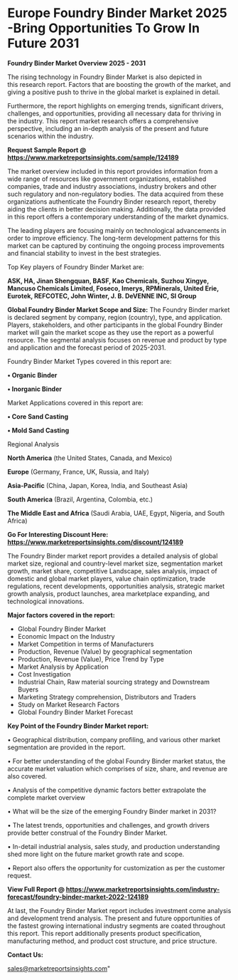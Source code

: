 # Europe Foundry Binder Market 2025 -Bring Opportunities To Grow In Future 2031

<Strong> Foundry Binder Market Overview 2025 - 2031</strong>

The rising technology in Foundry Binder Market is also depicted in this research report. Factors that are boosting the growth of the market, and giving a positive push to thrive in the global market is explained in detail.

Furthermore, the report highlights on emerging trends, significant drivers, challenges, and opportunities, providing all necessary data for thriving in the industry. This report market research offers a comprehensive perspective, including an in-depth analysis of the present and future scenarios within the industry.

<strong>Request Sample Report @ <a href=https://www.marketreportsinsights.com/sample/124189>https://www.marketreportsinsights.com/sample/124189</a></strong>

The market overview included in this report provides information from a wide range of resources like government organizations, established companies, trade and industry associations, industry brokers and other such regulatory and non-regulatory bodies. The data acquired from these organizations authenticate the Foundry Binder research report, thereby aiding the clients in better decision making. Additionally, the data provided in this report offers a contemporary understanding of the market dynamics.

The leading players are focusing mainly on technological advancements in order to improve efficiency. The long-term development patterns for this market can be captured by continuing the ongoing process improvements and financial stability to invest in the best strategies.

Top Key players of Foundry Binder Market are:

<strong>ASK, HA, Jinan Shengquan, BASF, Kao Chemicals, Suzhou Xingye, Mancuso Chemicals Limited, Foseco, Imerys, RPMinerals, United Erie, Eurotek, REFCOTEC, John Winter, J. B. DeVENNE INC, SI Group</strong>

<strong><b>Global Foundry Binder Market Scope and Size:</b></strong>
The Foundry Binder market is declared segment by company, region (country), type, and application. Players, stakeholders, and other participants in the global Foundry Binder market will gain the market scope as they use the report as a powerful resource. The segmental analysis focuses on revenue and product by type and application and the forecast period of 2025-2031.

Foundry Binder Market Types covered in this report are:

<strong>• Organic Binder

• Inorganic Binder</strong>

Market Applications covered in this report are:

<strong>• Core Sand Casting

• Mold Sand Casting</strong> 

Regional Analysis

<strong>North America</strong> (the United States, Canada, and Mexico)

<strong>Europe</strong> (Germany, France, UK, Russia, and Italy)

<strong>Asia-Pacific</strong> (China, Japan, Korea, India, and Southeast Asia)

<strong>South America</strong> (Brazil, Argentina, Colombia, etc.)

<strong>The Middle East and Africa</strong> (Saudi Arabia, UAE, Egypt, Nigeria, and South Africa)

<strong>Go For Interesting Discount Here: <a href=https://www.marketreportsinsights.com/discount/124189>https://www.marketreportsinsights.com/discount/124189</a></strong>

The Foundry Binder market report provides a detailed analysis of global market size, regional and country-level market size, segmentation market growth, market share, competitive Landscape, sales analysis, impact of domestic and global market players, value chain optimization, trade regulations, recent developments, opportunities analysis, strategic market growth analysis, product launches, area marketplace expanding, and technological innovations.

<strong><b>Major factors covered in the report:</b></strong>
<ul>
  <li>Global Foundry Binder Market </li>
  <li>Economic Impact on the Industry</li>
  <li>Market Competition in terms of Manufacturers</li>
  <li>Production, Revenue (Value) by geographical segmentation</li>
  <li>Production, Revenue (Value), Price Trend by Type</li>
  <li>Market Analysis by Application</li>
  <li>Cost Investigation</li>
  <li>Industrial Chain, Raw material sourcing strategy and Downstream Buyers</li>
  <li>Marketing Strategy comprehension, Distributors and Traders</li>
  <li>Study on Market Research Factors</li>
  <li>Global Foundry Binder Market Forecast</li>
</ul>

<strong><b>Key Point of the Foundry Binder Market report:</b></strong>

• Geographical distribution, company profiling, and various other market segmentation are provided in the report.

• For better understanding of the global Foundry Binder market status, the accurate market valuation which comprises of size, share, and revenue are also covered.

• Analysis of the competitive dynamic factors better extrapolate the complete market overview

• What will be the size of the emerging Foundry Binder market in 2031?

• The latest trends, opportunities and challenges, and growth drivers provide better construal of the Foundry Binder Market.

• In-detail industrial analysis, sales study, and production understanding shed more light on the future market growth rate and scope.

• Report also offers the opportunity for customization as per the customer request.

<strong><b>View Full Report @ <a href=https://www.marketreportsinsights.com/industry-forecast/foundry-binder-market-2022-124189>https://www.marketreportsinsights.com/industry-forecast/foundry-binder-market-2022-124189</a></b></strong>


At last, the Foundry Binder Market report includes investment come analysis and development trend analysis. The present and future opportunities of the fastest growing international industry segments are coated throughout this report. This report additionally presents product specification, manufacturing method, and product cost structure, and price structure.

<strong>Contact Us:</strong>

sales@marketreportsinsights.com"
